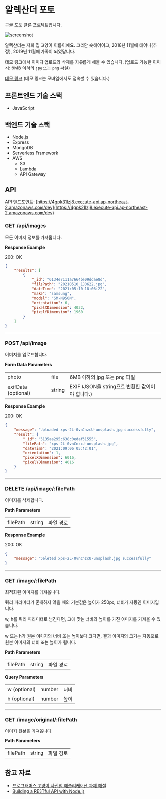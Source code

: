 # 알렉산더 포토

구글 포토 클론 프로젝트입니다.

![screenshot](https://user-images.githubusercontent.com/49304239/132171918-336260bd-158e-47c5-b4d2-c0f2e6b43ad8.gif)

알렉산더는 저희 집 고양이 이름이에요. 코리안 숏헤어이고, 2018년 11월에 태어나(추정), 2019년 11월에 가족이 되었답니다.

데모 링크에서 이미지 업로드와 삭제를 자유롭게 해볼 수 있습니다. (업로드 가능한 이미지: 6MB 이하의 `jpg` 또는 `png` 파일)

[데모 링크](https://woochul2.github.io/alexander-photos/) (데모 링크는 모바일에서도 접속할 수 있습니다.)

## 프론트엔드 기술 스택

- JavaScript

## 백엔드 기술 스택

- Node.js
- Express
- MongoDB
- Serverless Framework
- AWS
    - S3
    - Lambda
    - API Gateway

## API

API 엔드포인트: [https://4gpk31lzj8.execute-api.ap-northeast-2.amazonaws.com/dev](https://4gpk31lzj8.execute-api.ap-northeast-2.amazonaws.com/dev)

### GET /api/images

모든 이미지 정보를 가져옵니다.

**Response Example**

200: OK

```json
{
    "results": [
        {
            "_id": "6134e7111a7664ba09ddae8d",
            "filePath": "20210510_180622.jpg",
            "dateTime": "2021:05:10 18:06:22",
            "make": "samsung",
            "model": "SM-N950N",
            "orientation": 6,
            "pixelXDimension": 4032,
            "pixelYDimension": 1960
        }
    ]
}
```

---

### POST /api/image

이미지를 업로드합니다.

**Form Data Parameters**

<table>
  <tbody>
    <tr>
      <td>photo</td>
      <td>file</td>
      <td>6MB 이하의 jpg 또는 png 파일</td>
    </tr>
    <tr>
      <td>exifData (optional)</td>
      <td>string</td>
      <td>EXIF (JSON을 string으로 변환한 값이어야 합니다.)</td>
    </tr>
  </tbody>
</table>

**Response Example**

200: OK

```json
{
    "message": "Uploaded xps-2L-0vnCnzcU-unsplash.jpg successfully",
    "result": {
        "_id": "6135aa295c638c0edaf31555",
        "filePath": "xps-2L-0vnCnzcU-unsplash.jpg",
        "dateTime": "2021:09:06 05:42:01",
        "orientation": 1,
        "pixelXDimension": 6016,
        "pixelYDimension": 4016
    }
}
```

---

### DELETE /api/image/:filePath

이미지를 삭제합니다.

**Path Parameters**

<table>
  <tbody>
    <tr>
      <td>filePath</td>
      <td>string</td>
      <td>파일 경로</td>
    </tr>
  </tbody>
</table>

**Response Example**

200: OK

```json
{
    "message": "Deleted xps-2L-0vnCnzcU-unsplash.jpg successfully"
}
```

---

### GET /image/:filePath

최적화된 이미지를 가져옵니다.

쿼리 파라미터가 존재하지 않을 때의 기본값은 높이가 250px, 너비가 자동인 이미지입니다.

w, h를 쿼리 파라미터로 넘긴다면, 그에 맞는 너비와 높이를 가진 이미지를 가져올 수 있습니다.

w 또는 h가 원본 이미지의 너비 또는 높이보다 크다면, 결과 이미지의 크기는 자동으로 원본 이미지의 너비 또는 높이가 됩니다.

**Path Parameters**

<table>
  <tbody>
    <tr>
      <td>filePath</td>
      <td>string</td>
      <td>파일 경로</td>
    </tr>
  </tbody>
</table>

**Query Parameters**

<table>
  <tbody>
    <tr>
      <td>w (optional)</td>
      <td>number</td>
      <td>너비</td>
    </tr>
    <tr>
      <td>h (optional)</td>
      <td>number</td>
      <td>높이</td>
    </tr>
  </tbody>
</table>

---

### GET /image/original/:filePath

이미지 원본을 가져옵니다.

**Path Parameters**

<table>
  <tbody>
    <tr>
      <td>filePath</td>
      <td>string</td>
      <td>파일 경로</td>
    </tr>
  </tbody>
</table>

## 참고 자료

- [프로그래머스 고양이 사진첩 애플리케이션 과제 해설](https://prgms.tistory.com/53)
- [Building a RESTful API with Node.js](https://www.youtube.com/playlist?list=PL55RiY5tL51q4D-B63KBnygU6opNPFk_q)
